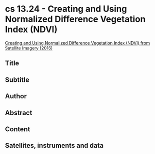 # cs 13.24 - Creating and Using Normalized Difference Vegetation Index (NDVI)

[Creating and Using Normalized Difference Vegetation Index (NDVI) from Satellite Imagery (2016)](https://appliedsciences.nasa.gov/join-mission/training/english/arset-creating-and-using-normalized-difference-vegetation-index-ndvi)


## Title

## Subtitle

## Author

## Abstract

## Content

## Satellites, instruments and data

